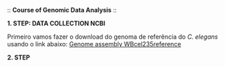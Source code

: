 :: **Course of Genomic Data Analysis** :: 

**1. STEP: DATA COLLECTION  NCBI**

Primeiro vamos fazer o download do genoma de referência do *C. elegans* usando o link abaixo:
[Genome assembly WBcel235reference](https://www.ncbi.nlm.nih.gov/datasets/genome/GCF_000002985.6/)


**2. STEP**

